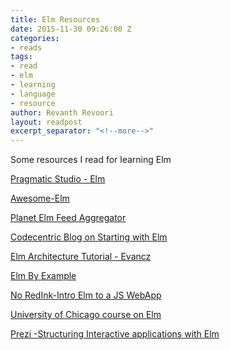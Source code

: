 ```yaml
---
title: Elm Resources
date: 2015-11-30 09:26:00 Z
categories:
- reads
tags:
- read
- elm
- learning
- language
- resource
author: Revanth Revoori
layout: readpost
excerpt_separator: "<!--more-->"
---
```


Some resources I read for learning Elm

<a class="embedly-card" href="https://pragmaticstudio.com/blog/2014/12/19/getting-started-with-elm">Pragmatic Studio - Elm  <i class="fa fa-external-link"></i></a>

<a class="embedly-card" href="https://github.com/isRuslan/awesome-elm">Awesome-Elm  <i class="fa fa-external-link"></i></a>

<a class="embedly-card" href="http://planet.elm-lang.org/">Planet Elm Feed Aggregator  <i class="fa fa-external-link"></i></a>

<a class="embedly-card" href="https://blog.codecentric.de/en/2015/11/elm-friday-table-of-contents/">Codecentric Blog on Starting with Elm  <i class="fa fa-external-link"></i></a>

<a class="embedly-card" href="https://github.com/evancz/elm-architecture-tutorial">Elm Architecture Tutorial - Evancz  <i class="fa fa-external-link"></i></a>

<a class="embedly-card" href="http://elm-by-example.org/index.html">Elm By Example  <i class="fa fa-external-link"></i></a>

<a class="embedly-card" href="http://tech.noredink.com/post/126978281075/walkthrough-introducing-elm-to-a-js-web-app">No RedInk-Intro Elm to a JS WebApp  <i class="fa fa-external-link"></i></a>

<a class="embedly-card" href="https://www.classes.cs.uchicago.edu/archive/2015/winter/22300-1/Schedule.html">University of Chicago course on Elm  <i class="fa fa-external-link"></i></a>

<a class="embedly-card" href="https://prezi.com/c_vpoc2ufhkx/structuring-interactive-applications-with-elm/">Prezi -Structuring Interactive applications with Elm  <i class="fa fa-external-link"></i></a>
<!--more-->
